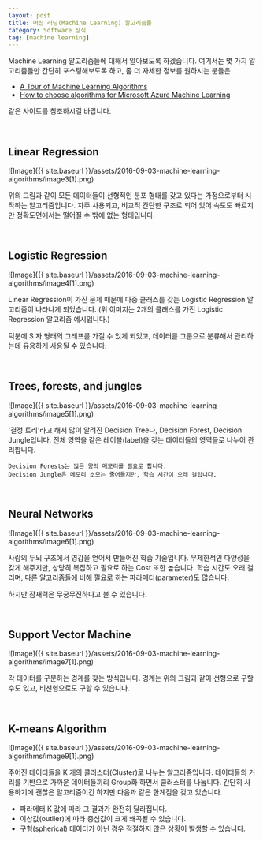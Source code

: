 ```yaml
---
layout: post
title: 머신 러닝(Machine Learning) 알고리즘들
category: Software 상식
tag: [machine learning]
---
```


Machine Learning 알고리즘들에 대해서 알아보도록 하겠습니다.
여기서는 몇 가지 알고리즘들만 간단히 포스팅해보도록 하고, 좀 더 자세한 정보를 원하시는 분들은

* [A Tour of Machine Learning Algorithms](http://machinelearningmastery.com/a-tour-of-machine-learning-algorithms/)
* [How to choose algorithms for Microsoft Azure Machine Learning](https://azure.microsoft.com/en-gb/documentation/articles/machine-learning-algorithm-choice/)

같은 사이트를 참조하시길 바랍니다.

<br>

## Linear Regression

![Image]({{ site.baseurl }}/assets/2016-09-03-machine-learning-algorithms/image3[1].png) 

위의 그림과 같이 모든 데이터들이 선형적인 분포 형태를 갖고 있다는 
가정으로부터 시작하는 알고리즘입니다. 자주 사용되고, 비교적 간단한 구조로 되어 있어 속도도 빠르지만 정확도면에서는 떨어질 수 밖에 없는 
형태입니다.

<br>

## Logistic Regression

![Image]({{ site.baseurl }}/assets/2016-09-03-machine-learning-algorithms/image4[1].png) 

Linear Regression이 가진 문제 때문에 다중 클래스를 갖는 Logistic Regression 알고리즘이 나타나게 되었습니다. (위 이미지는 2개의 클래스를 가진 Logistic Regression 알고리즘 예시입니다.)

덕분에 S 자 형태의 그래프를 가질 수 있게 되었고, 데이터를 그룹으로 분류해서 관리하는데 유용하게 사용될 수 있습니다.

<br>

## Trees, forests, and jungles

![Image]({{ site.baseurl }}/assets/2016-09-03-machine-learning-algorithms/image5[1].png) 

'결정 트리'라고 해서 많이 알려진 Decision Tree나, Decision Forest, Decision Jungle입니다. 전체 영역을 같은 레이블(label)을 갖는 데이터들의 영역들로 나누어 관리합니다.

~~~
Decision Forests는 많은 양의 메모리를 필요로 합니다.
Decision Jungle은 메모리 소모는 줄어들지만, 학습 시간이 오래 걸립니다.
~~~

<br>

## Neural Networks 

![Image]({{ site.baseurl }}/assets/2016-09-03-machine-learning-algorithms/image6[1].png) 

사람의 두뇌 구조에서 영감을 얻어서 만들어진 학습 기술입니다.
무제한적인 다양성을 갖게 해주지만, 상당히 복잡하고 필요로 하는 Cost 또한 높습니다. 학습 시간도 오래 걸리며, 다른 알고리즘들에 비해 
필요로 하는 파라메터(parameter)도 많습니다.

하지만 잠재력은 무궁무진하다고 볼 수 있습니다.

<br>

## Support Vector Machine

![Image]({{ site.baseurl }}/assets/2016-09-03-machine-learning-algorithms/image7[1].png) 

각 데이터를 구분하는 경계를 찾는 방식입니다. 경계는 위의 그림과 같이 선형으로 구할 수도 있고, 비선형으로도 구할 수 있습니다.

<br>

## K-means Algorithm 

![Image]({{ site.baseurl }}/assets/2016-09-03-machine-learning-algorithms/image9[1].png) 

주어진 데이터들을 K 개의 클러스터(Cluster)로 나누는 알고리즘입니다.
데이터들의 거리를 기반으로 가까운 데이터들끼리 Group화 하면서 클러스터를 나눕니다.
간단히 사용하기에 괜찮은 알고리즘이긴 하지만 다음과 같은 한계점을 갖고 있습니다.

* 파라메터 K 값에 따라 그 결과가 완전히 달라집니다.
* 이상값(outlier)에 따라 중심값이 크게 왜곡될 수 있습니다.
* 구형(spherical) 데이터가 아닌 경우 적절하지 않은 상황이 발생할 수 있습니다.